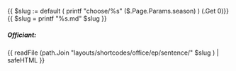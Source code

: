 {{ $slug := default ( printf "choose/%s" ($.Page.Params.season) ) (.Get 0)}}
{{ $slug = printf "%s.md" $slug }}
##### Officiant:
{{ readFile (path.Join "layouts/shortcodes/office/ep/sentence/" $slug ) | safeHTML }}

